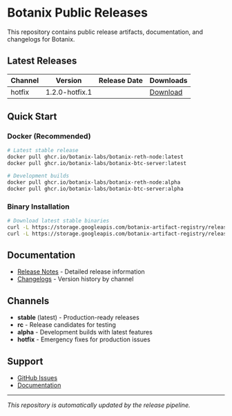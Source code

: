 # Botanix Public Releases

This repository contains public release artifacts, documentation, and changelogs for Botanix.

## Latest Releases

| Channel | Version | Release Date | Downloads |
|---------|---------|--------------|-----------|
| hotfix | 1.2.0-hotfix.1 | | [Download](releases/1.2.0-hotfix.1) |

## Quick Start

### Docker (Recommended)
```bash
# Latest stable release
docker pull ghcr.io/botanix-labs/botanix-reth-node:latest
docker pull ghcr.io/botanix-labs/botanix-btc-server:latest

# Development builds
docker pull ghcr.io/botanix-labs/botanix-reth-node:alpha
docker pull ghcr.io/botanix-labs/botanix-btc-server:alpha
```

### Binary Installation
```bash
# Download latest stable binaries
curl -L https://storage.googleapis.com/botanix-artifact-registry/releases/reth/stable/latest/reth-x86_64-unknown-linux-gnu.tar.gz | tar -xz
curl -L https://storage.googleapis.com/botanix-artifact-registry/releases/btc-server/stable/latest/btc-server-x86_64-unknown-linux-gnu.tar.gz | tar -xz
```

## Documentation

- [Release Notes](releases/) - Detailed release information
- [Changelogs](changelog/) - Version history by channel

## Channels

- **stable** (latest) - Production-ready releases
- **rc** - Release candidates for testing
- **alpha** - Development builds with latest features
- **hotfix** - Emergency fixes for production issues

## Support

- [GitHub Issues](https://github.com/botanix-labs/botanix-releases/issues)
- [Documentation](https://github.com/botanix-labs/documentation)

---

*This repository is automatically updated by the release pipeline.*
